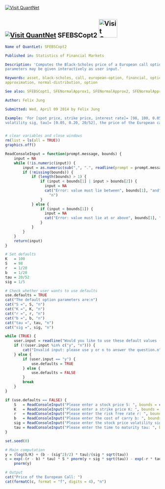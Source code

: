
[<img src="https://github.com/QuantLet/Styleguide-and-Validation-procedure/blob/master/pictures/banner.png" alt="Visit QuantNet">](http://quantlet.de/index.php?p=info)

## [<img src="https://github.com/QuantLet/Styleguide-and-Validation-procedure/blob/master/pictures/qloqo.png" alt="Visit QuantNet">](http://quantlet.de/) **SFEBSCopt2** [<img src="https://github.com/QuantLet/Styleguide-and-Validation-procedure/blob/master/pictures/QN2.png" width="60" alt="Visit QuantNet 2.0">](http://quantlet.de/d3/ia)

```yaml
Name of QuantLet: SFEBSCopt2

Published in: Statistics of Financial Markets

Description: 'Computes the Black-Scholes price of a European call option. Optionally, option
parameters may be given interactively as user input.'

Keywords: asset, black-scholes, call, european-option, financial, option, option-price, normal
approximation, normal-distribution, option

See also: SFEBSCopt1, SFENormalApprox1, SFENormalApprox2, SFENormalApprox3, SFENormalApprox4

Author: Felix Jung

Submitted: Wed, April 09 2014 by Felix Jung

Example: 'For [spot price, strike price, interest rate]= [98, 100, 0.05],[cost of carry b,
volatility sig, tau]= [0.05, 0.20, 20/52], the price of the European call option is given.'

```


```r

# clear variables and close windows
rm(list = ls(all = TRUE))
graphics.off()

ReadConsoleInput = function(prompt.message, bounds) {
    input = NA
    while (!is.numeric(input)) {
        input = as.numeric(sub(",", ".", readline(prompt = prompt.message)))
        if (!missing(bounds)) {
            if (length(bounds) > 1) {
                if (input < bounds[1] | input > bounds[2]) {
                  input = NA
                  cat("Error: value must lie between", bounds[1], "and", bounds[2], 
                    "n")
                }
            } else {
                if (input < bounds[1]) {
                  input = NA
                  cat("Error: value must lie at or above", bounds[1], "n")
                }
            }
        }
    } 
    return(input)
}

# Set defaults
K   = 100
S   = 98
r   = 1/20
b   = 1/20
tau = 20/52
sig = 1/5

# Check whether user wants to use defaults
use.defaults = TRUE
cat("The default option parameters are:n")
cat("S =", S, "n")
cat("K =", K, "n")
cat("r =", r, "n")
cat("b =", b, "n")
cat("tau =", tau, "n")
cat("sig =", sig, "n")

while (TRUE) {
    user.input = readline("Would you like to use these default values (y/n)? ")
    if (!(user.input %in% c("y", "n"))) {
        cat("Invalid input: please use y or n to answer the question.n")
    } else {
        if (user.input == "y") {
            use.defaults = TRUE
        } else {
            use.defaults = FALSE
        }
        break
    }
}

if (use.defaults == FALSE) {
    S   = ReadConsoleInput("Please enter a stock price S: ", bounds = c(0))
    K   = ReadConsoleInput("Please enter a strike price K: ", bounds = c(0))
    r   = ReadConsoleInput("Please enter the risk free rate r: ", bounds = c(0))
    b   = ReadConsoleInput("Please enter the cost of carry b: ", bounds = c(-1, 1))
    sig = ReadConsoleInput("Please enter the stock price volatility sigma: ", bounds = c(0))
    tau = ReadConsoleInput("Please enter the time to maturity tau: ", bounds = c(0))
}

set.seed(0)

# Main computation
y = (log(S/K) + (b - (sig^2)/2) * tau)/(sig * sqrt(tau))
c = exp(-(r - b) * tau) * S * pnorm(y + sig * sqrt(tau)) - exp(-r * tau) * K * 
    pnorm(y)

# Output
cat("Price of the European Call: ")
cat(formatC(c, format = "f", digits = 4), "n")

```
